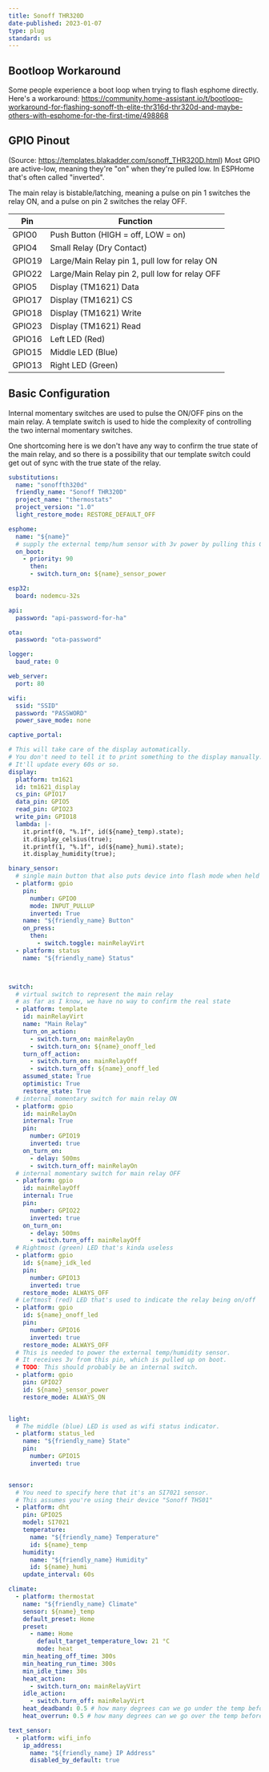 ```yaml
---
title: Sonoff THR320D
date-published: 2023-01-07
type: plug
standard: us
---
```


## Bootloop Workaround

Some people experience a boot loop when trying to flash esphome directly.
Here's a workaround: <https://community.home-assistant.io/t/bootloop-workaround-for-flashing-sonoff-th-elite-thr316d-thr320d-and-maybe-others-with-esphome-for-the-first-time/498868>

## GPIO Pinout

(Source: <https://templates.blakadder.com/sonoff_THR320D.html>)
Most GPIO are active-low, meaning they're "on" when they're pulled low.
In ESPHome that's often called "inverted".

The main relay is bistable/latching, meaning a pulse on pin 1 switches the
relay ON, and a pulse on pin 2 switches the relay OFF.

| Pin    | Function                                                                  |
| ------ | ----------------------------------                                        |
| GPIO0  | Push Button (HIGH = off, LOW = on)                                        |
| GPIO4  | Small Relay (Dry Contact)                                                 |
| GPIO19 | Large/Main Relay pin 1, pull low for relay ON                             |
| GPIO22 | Large/Main Relay pin 2, pull low for relay OFF                            |
| GPIO5  | Display (TM1621) Data                                                     |
| GPIO17 | Display (TM1621) CS                                                       |
| GPIO18 | Display (TM1621) Write                                                    |
| GPIO23 | Display (TM1621) Read                                                     |
| GPIO16 | Left LED (Red)                                                            |
| GPIO15 | Middle LED (Blue)                                                         |
| GPIO13 | Right LED (Green)                                                         |

## Basic Configuration

Internal momentary switches are used to pulse the ON/OFF pins on the main relay. 
A template switch is used to hide the complexity of controlling the two internal 
momentary switches.

One shortcoming here is we don't have any way to confirm the true state of the
main relay, and so there is a possibility that our template switch could get out
of sync with the true state of the relay.

```yaml
substitutions:
  name: "sonoffth320d"
  friendly_name: "Sonoff THR320D"
  project_name: "thermostats"
  project_version: "1.0"
  light_restore_mode: RESTORE_DEFAULT_OFF

esphome:
  name: "${name}"
  # supply the external temp/hum sensor with 3v power by pulling this GPIO high
  on_boot:
    - priority: 90
      then:
      - switch.turn_on: ${name}_sensor_power

esp32:
  board: nodemcu-32s

api:
  password: "api-password-for-ha"

ota:
  password: "ota-password"

logger:
  baud_rate: 0

web_server:
  port: 80

wifi:
  ssid: "SSID"
  password: "PASSWORD"
  power_save_mode: none

captive_portal:

# This will take care of the display automatically.
# You don't need to tell it to print something to the display manually.
# It'll update every 60s or so.
display:
  platform: tm1621
  id: tm1621_display
  cs_pin: GPIO17
  data_pin: GPIO5
  read_pin: GPIO23
  write_pin: GPIO18
  lambda: |-
    it.printf(0, "%.1f", id(${name}_temp).state);
    it.display_celsius(true);
    it.printf(1, "%.1f", id(${name}_humi).state);
    it.display_humidity(true);

binary_sensor:
  # single main button that also puts device into flash mode when held on boot
  - platform: gpio
    pin:
      number: GPIO0
      mode: INPUT_PULLUP
      inverted: True
    name: "${friendly_name} Button"
    on_press:
      then:
        - switch.toggle: mainRelayVirt
  - platform: status
    name: "${friendly_name} Status"



switch:
  # virtual switch to represent the main relay
  # as far as I know, we have no way to confirm the real state
  - platform: template
    id: mainRelayVirt
    name: "Main Relay"
    turn_on_action:
      - switch.turn_on: mainRelayOn
      - switch.turn_on: ${name}_onoff_led
    turn_off_action:
      - switch.turn_on: mainRelayOff
      - switch.turn_off: ${name}_onoff_led
    assumed_state: True
    optimistic: True
    restore_state: True
  # internal momentary switch for main relay ON
  - platform: gpio
    id: mainRelayOn
    internal: True
    pin:
      number: GPIO19
      inverted: true
    on_turn_on:
      - delay: 500ms
      - switch.turn_off: mainRelayOn
  # internal momentary switch for main relay OFF
  - platform: gpio
    id: mainRelayOff
    internal: True
    pin:
      number: GPIO22
      inverted: true
    on_turn_on:
      - delay: 500ms
      - switch.turn_off: mainRelayOff
  # Rightmost (green) LED that's kinda useless
  - platform: gpio
    id: ${name}_idk_led
    pin:
      number: GPIO13
      inverted: true
    restore_mode: ALWAYS_OFF
  # Leftmost (red) LED that's used to indicate the relay being on/off
  - platform: gpio
    id: ${name}_onoff_led
    pin:
      number: GPIO16
      inverted: true
    restore_mode: ALWAYS_OFF
  # This is needed to power the external temp/humidity sensor.
  # It receives 3v from this pin, which is pulled up on boot.
  # TODO: This should probably be an internal switch.
  - platform: gpio
    pin: GPIO27
    id: ${name}_sensor_power
    restore_mode: ALWAYS_ON


light:
  # The middle (blue) LED is used as wifi status indicator.
  - platform: status_led
    name: "${friendly_name} State"
    pin:
      number: GPIO15
      inverted: true


sensor:
  # You need to specify here that it's an SI7021 sensor.
  # This assumes you're using their device "Sonoff THS01"
  - platform: dht
    pin: GPIO25
    model: SI7021
    temperature:
      name: "${friendly_name} Temperature"
      id: ${name}_temp
    humidity:
      name: "${friendly_name} Humidity"
      id: ${name}_humi
    update_interval: 60s

climate:
  - platform: thermostat
    name: "${friendly_name} Climate"
    sensor: ${name}_temp
    default_preset: Home
    preset:
      - name: Home
        default_target_temperature_low: 21 °C
        mode: heat
    min_heating_off_time: 300s
    min_heating_run_time: 300s
    min_idle_time: 30s
    heat_action:
      - switch.turn_on: mainRelayVirt
    idle_action:
      - switch.turn_off: mainRelayVirt
    heat_deadband: 0.5 # how many degrees can we go under the temp before starting to heat
    heat_overrun: 0.5 # how many degrees can we go over the temp before stopping

text_sensor:
  - platform: wifi_info
    ip_address:
      name: "${friendly_name} IP Address"
      disabled_by_default: true
```
